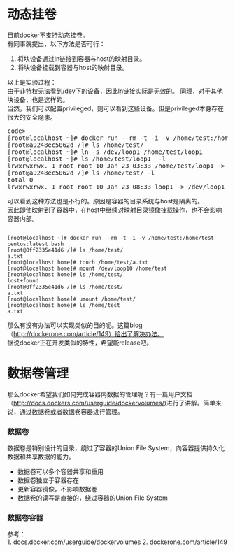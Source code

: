 # 动态挂卷

目前docker不支持动态挂卷。  
有同事就提出，以下方法是否可行：     
1. 将块设备通过ln链接到容器与host的映射目录。   
2. 将块设备挂载到容器与host的映射目录。    

以上是实验过程：  
由于非特权无法看到/dev下的设备，因此ln链接实际是无效的。
同理，对于其他块设备，也是这样的。  
当然，我们可以配置privileged，则可以看到这些设备。但是privileged本身存在很大的安全隐患。  
<pre>code>
[root@localhost ~]# docker run --rm -t -i -v /home/test:/home/test centos:latest bash
[root@a9248ec5062d /]# ls /home/test/
[root@localhost ~]# ln -s /dev/loop1 /home/test/loop1
[root@localhost ~]# ls /home/test/loop1  -l
lrwxrwxrwx. 1 root root 10 Jan 23 03:33 /home/test/loop1 -> /dev/loop1
[root@a9248ec5062d /]# ls /home/test/ -l
total 0
lrwxrwxrwx. 1 root root 10 Jan 23 08:33 loop1 -> /dev/loop1
</code></pre>
可以看到这种方法也是不行的。原因是容器的目录系统与host是隔离的。  
因此即使映射到了容器中，在host中继续对映射目录镜像挂载操作，也不会影响容器内部。  
<pre><code>
[root@localhost ~]# docker run --rm -t -i -v /home/test:/home/test centos:latest bash
[root@0ff2335e41d6 /]# ls /home/test/
a.txt
[root@localhost home]# touch /home/test/a.txt
[root@localhost home]# mount /dev/loop10 /home/test
[root@localhost home]# ls /home/test/
lost+found
[root@0ff2335e41d6 /]# ls /home/test/
a.txt
[root@localhost home]# umount /home/test/
[root@localhost home]# ls /home/test
a.txt
</code></pre>
那么有没有办法可以实现类似的目的呢。这篇blog（http://dockerone.com/article/149）给出了解决办法。  
据说docker正在开发类似的特性，希望能release吧。  


# 数据卷管理  
那么docker希望我们如何完成容器内数据的管理呢？有一篇用户文档（http://docs.dockers.com/userguide/dockervolumes/)进行了讲解。简单来说，通过数据卷或者数据卷容器进行管理。  

### 数据卷  
数据卷是特别设计的目录，绕过了容器的Union File System，向容器提供持久化数据和共享数据的能力。  
+ 数据卷可以多个容器共享和重用
+ 数据卷独立于容器存在
+ 更新容器镜像，不影响数据卷
+ 数据卷的读写是直接的，绕过容器的Union File System


### 数据卷容器 

参考：   
1. 
docs.docker.com/userguide/dockervolumes
2. 
dockerone.com/article/149

